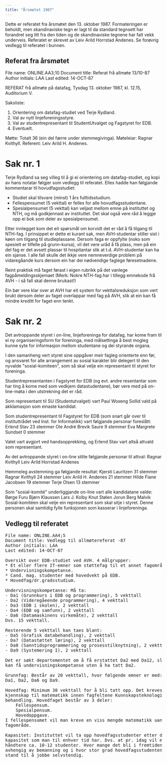 ```yaml
---
title: "Årsmøtet 1987"
---
```


Dette er referatet fra årsmøtet den 13. oktober 1987. Formateringen er beholdt, men skandinaviske tegn er lagt til da standard tegnsett har forandret seg litt fra den tiden og de skandinaviske tegnene har falt vekk underveis. Referatet er skrevet av Leiv Arild Horrstad Andenes. Se forøvrig vedlegg til referatet i bunnen.

## Referat fra årsmøtet


File name: ONLINE.AA3;10
Document title: Referat frå allmøte 13/10-87
Author initials: LAA
Last edited: 14-OCT-87

REFERAT frå allmøte på datafag,
Tysdag 13. oktober 1987,  kl. 12.15,  Auditorium V.

Saksliste:

1) Orientering om datafag-studiet ved Terje Rydland.
2) Val av nytt linjeforeningsstyre.
3) Val av studentrepresentant til StudentUtvalget og Fagstyret for EDB.
4) Eventuelt.

Møtte:	Totalt 36 (ein del færre under stemmegivinga).
Møteleiar:	Ragnar Kvithyll.
Referent:	Leiv Arild H. Andenes.

Sak nr. 1
=========
Terje Rydland sa seg villeg til å gi ei orientering om datafag-studiet,
og kopi av hans notatar følgjer som vedlegg til referatet.
Elles hadde han følgjande kommentarar til hovudfagsstudiet:
- Studiet skal tilsvare (minst) 1 års fulltidsstudium.
- Fellespensumet (5 vekttal) er felles for alle hovudfagsstudentane.
- Spesialpensumet (5 vekttal) kan veljast mellom emne på instituttet
  og NTH, og må godkjennast av instituttet. Det skal også vere råd å
  leggje opp ei bok som deler av spesialpensumet.

Etter innlegget kom det eit spørsmål om korvidt det er råd å få
tilgang til NTH-fag.
I prinsippet er dette ei kurant sak, men AVH-studentar stiller sist i
køen om tilgang til studieplassane. Dersom faga er oppfylte (noko som
spesielt er tilfelle på grunn-kursa), vil det vere uråd å få plass,
men på ein del fag er det avsett plassar til hospitantar slik at t.d.
AVH-studentar kan ha ein sjanse.
I alle fall skulle det ikkje vere nemneverdige problem på vidaregåande
kurs dersom ein har dei nødvendige faglege føresetnadene.

Reint praktisk må faget førast i eigen rubrikk på det vanlege
fagpåmeldingsskjemaet (Merk: Nokre NTH-fag har i tillegg emnekode frå
AVH - i så fall skal denne brukast!)

Ein bør vere klar over at AVH har eit system for vekttalsreduksjon som
vert brukt dersom deler av faget overlappar med fag på AVH, slik at ein
kan få mindre kreditt for faget enn tenkt.

Sak nr. 2
=========
Det avtroppande styret i on-line, linjeforeninga for datafag, har kome
fram til ei ny organiseringsform for foreninga, med målsettinga å best
mogleg kunne syte for informasjon mellom studentane og dei styrande
organa.

I den samanheng vert styret sine oppgåver meir fagleg orienterte enn
før, og ansvaret for alle arrangement av sosial karakter blir delegert
til den nyvalde "sosial-komiteen", som så skal velje ein representant
til styret for foreninga.

Studentrepresentanten i Fagstyret for EDB (og evt. andre resentantar
som har ting å kome med som vedkjem datastudentane), bør vere med på
on-line-møta i den utstrekning det er råd.

Som representant til SU (Studentutvalget) vart Paul Woxeng Sollid vald
på akklamasjon som einaste kandidat.

Som studentrepresentant til Fagstyret for EDB (som snart går over til
instituttrådet ved Inst. for Informatikk) vart følgjande personar
foreslått:
	Erlend Stav		23 stemmer
	Ole André Brevik Saure	 9 stemmer
	Eva Margrete Sundset	 0 stemmer

Valet vart avgjort ved handsopprekking, og Erlend Stav vart altså
attvald som representant.

Av det avtroppande styret i on-line stilte følgjande personar til attval:
	Ragnar Kvithyll
	Leiv Arild Horrstad Andenes
	
Hemmeleg avstemming ga følgjande resultat:
	Kjersti Lauritzen	31 stemmer
	Ragnar Kvithyll		24 stemmer
	Leiv Arild H. Andenes	21 stemmer
	Hilde Fiane Jacobsen	19 stemmer
	Terje Olsen		13 stemmer
	
Som "sosial-komité" underliggjande on-line vart alle kandidatane valde:
	Børge Furu
	Bjørn Klaussen
	Lars J. Kolby
	Knut Stølen
	Jorun Berg Malvik
Sosial-komitéen skal velje ein representant som skal sitje i styret.
Denne personen skal samtidig fylle funksjonen som kasserar i
linjeforeninga.


## Vedlegg til referatet

<pre>
File name: ONLINE.AA4;5
Document title: Vedlegg til allmøtereferat -87
Author initials: LAA
Last edited: 14-OCT-87

Oversikt over EDB-studiet ved AVH. 4 målgrupper:
* Et eller flere IT-emner som støttefag til et annet fagområde.
* Undervisningskompetanse.
* Cand. mag. studenter med hovedvekt på EDB.
* Hovedfag/dr.gradsstudium.

Undervisningskompetanse: Må ta:
- Da1 (Grunnkurs i EDB og programmering), 5 vekttall
- Da2 (Videregåeende programmering), 4 vekttall
- Da3 (EDB i skolen), 2 vekttall
- Da4 (EDB og samfunn), 2 vekttall
- Da6 (Datamaskinens virkemåte), 2 vekttall
Dvs. 15 vekttall.

Resterende 5 vekttall kan taes blant:
- Da5 (Grafisk databehandling), 2 vekttall
- Da7 (Datastøttet læring), 2 vekttall
- Da8 (Sanntidsprogrammering og prosesstilknytning), 2 vekttall
- Da9 (Systemering I), 2 vekttall

Det er søkt departementet om å få erstattet Da2 med Da12, slik at man
kan få undervisningskompetanse uten å ha tatt Da2.

Grunnfag: Består av 20 vekttall, hvor følgende emner er med:
Da1, Da2, Da6 og Da9.

Hovedfag: Minimum 30 vekttall for å bli tatt opp. Det kreves et visst
kjennskap til matematikk innen fagfeltene Kunnskapsteknologi og Billed-
behandling. Hovedfaget består av 3 deler:
	Fellespensum.
	Spesialpensum.
	Hovedoppgave.
I fellespensumet vil man kreve en viss mengde matematikk uansett
fagområde.

Kapasitet: Instituttet vil ta opp hovedfagsstudenter etter den
kapasitet som man til enhver tid har. Dvs. at pr. idag vil man kunne
håndtere ca. 10-12 studenter. Hvor mange det bli i fremtiden vil være
avhengig av bemanning og i hvor stor grad hovedfagsstudentene er i
stand til å jobbe selvstendig.
</pre>